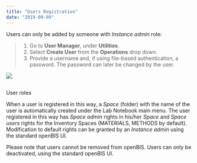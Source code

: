 ```yaml
---
title: "Users Registration"
date: "2019-09-09"
---
```


  
Users can only be added by someone with _Instance admin_ role:

> 1. Go to **User Manager**, under **Utilities**.
> 2. Select **Create User** from the **Operations** drop down. 
> 3. Provide a username and, if using file-based authentication, a password. The password can later be changed by the user.

![](https://openbis.ch/wp-content/uploads/2018/08/user-manager-1024x261.png)

##   
User roles

  
When a user is registered in this way, a _Space_ (folder) with the name of the user is automatically created under the Lab Notebook main menu. The user registered in this way has _Space admin_ rights in his/her _Space_ and _Space users_ rights for the Inventory Spaces (MATERIALS, METHODS by default). Modification to default rights can be granted by an _Instance admin_ using the standard openBIS UI.

Please note that users cannot be removed from openBIS. Users can only be deactivated, using the standard openBIS UI.
